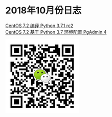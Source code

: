 # 2018年10月份日志
[CentOS 7.2 编译 Python 3.7.1 rc2](20181018_01.md)  
[CentOS 7.2 基于 Python 3.7 环境配置 PgAdmin 4](20181018_02.md)  
  
  
  
  
![image](images/二维码.jpg)